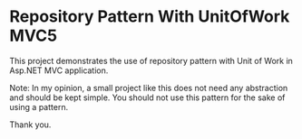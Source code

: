 # Repository Pattern With UnitOfWork MVC5

This project demonstrates the use of repository pattern with Unit of Work in Asp.NET MVC application. 

Note: In my opinion, a small project like this does not need any abstraction and should be kept simple. You should not use this pattern for the sake of using a pattern. 

Thank you.
